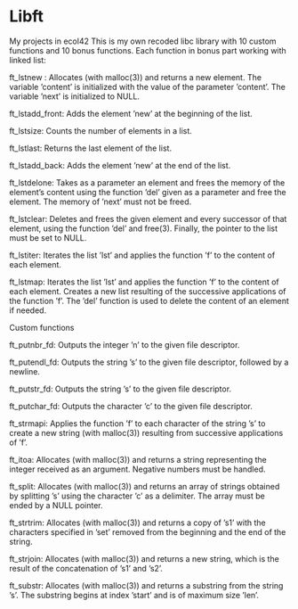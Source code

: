 # Libft

My projects in ecol42 
This is my own recoded libc library with 10 custom functions and 10 bonus functions.
Each function in bonus part working with linked list:

ft_lstnew : Allocates (with malloc(3)) and returns a new
element. The variable ’content’ is initialized
with the value of the parameter ’content’. The
variable ’next’ is initialized to NULL.

ft_lstadd_front: Adds the element ’new’ at the beginning of the
list.

ft_lstsize: Counts the number of elements in a list.

ft_lstlast: Returns the last element of the list.

ft_lstadd_back: Adds the element ’new’ at the end of the list.

ft_lstdelone: Takes as a parameter an element and frees the
memory of the element’s content using the function
’del’ given as a parameter and free the element.
The memory of ’next’ must not be freed.

ft_lstclear: Deletes and frees the given element and every
successor of that element, using the function ’del’
and free(3).
Finally, the pointer to the list must be set to
NULL.

ft_lstiter: Iterates the list ’lst’ and applies the function
’f’ to the content of each element.

ft_lstmap: Iterates the list ’lst’ and applies the function
’f’ to the content of each element. Creates a new
list resulting of the successive applications of
the function ’f’. The ’del’ function is used to
delete the content of an element if needed.

Custom functions 

ft_putnbr_fd: Outputs the integer ’n’ to the given file
descriptor.

ft_putendl_fd: Outputs the string ’s’ to the given file
descriptor, followed by a newline.

ft_putstr_fd: Outputs the string ’s’ to the given file
descriptor.

ft_putchar_fd: Outputs the character ’c’ to the given file
descriptor.

ft_strmapi: Applies the function ’f’ to each character of the
string ’s’ to create a new string (with malloc(3))
resulting from successive applications of ’f’.

ft_itoa: Allocates (with malloc(3)) and returns a string
representing the integer received as an argument.
Negative numbers must be handled.

ft_split: Allocates (with malloc(3)) and returns an array
of strings obtained by splitting ’s’ using the
character ’c’ as a delimiter. The array must be
ended by a NULL pointer.

ft_strtrim: Allocates (with malloc(3)) and returns a copy of
’s1’ with the characters specified in ’set’ removed
from the beginning and the end of the string.

ft_strjoin: Allocates (with malloc(3)) and returns a new
string, which is the result of the concatenation
of ’s1’ and ’s2’.

ft_substr: Allocates (with malloc(3)) and returns a substring
from the string ’s’.
The substring begins at index ’start’ and is of
maximum size ’len’.

